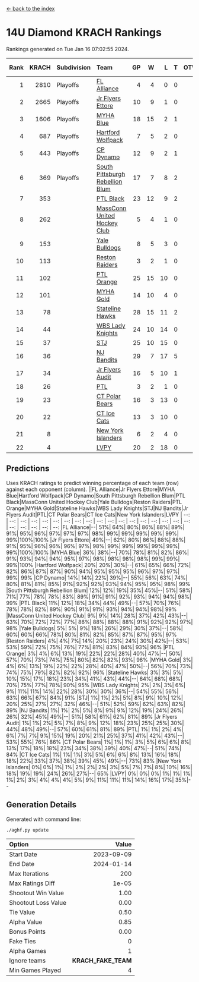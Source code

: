 [<- back to the index](readme.md)
# 14U Diamond KRACH Rankings
Rankings generated on Tue Jan 16 07:02:55 2024.

Rank|KRACH|Subdivision|Team|GP|W|L|T|OTW|OTL|SoS|Exp Wins|Win Diff
---:|---:|:---|:---|---:|---:|---:|---:|---:|---:|---:|---:|---:
1|2810|Playoffs|[FL Alliance](https://gamesheetstats.com/seasons/3663/teams/156905/schedule)|4|4|0|0|0|0|93|4.8|-0.0
2|2665|Playoffs|[Jr Flyers Ettore](https://gamesheetstats.com/seasons/3663/teams/140817/schedule)|10|9|1|0|0|1|357|9.9|0.0
3|1606|Playoffs|[MYHA Blue](https://gamesheetstats.com/seasons/3663/teams/140816/schedule)|18|15|2|1|2|0|353|16.4|0.0
4|687|Playoffs|[Hartford Wolfpack](https://gamesheetstats.com/seasons/3663/teams/140814/schedule)|7|5|2|0|0|1|381|5.9|0.0
5|443|Playoffs|[CP Dynamo](https://gamesheetstats.com/seasons/3663/teams/140823/schedule)|12|9|2|1|0|0|217|10.4|0.0
6|369|Playoffs|[South Pittsburgh Rebellion Blum](https://gamesheetstats.com/seasons/3663/teams/140812/schedule)|17|7|8|2|0|0|932|8.9|0.0
7|353||[PTL Black](https://gamesheetstats.com/seasons/3663/teams/140815/schedule)|23|12|9|2|1|0|779|13.8|-0.0
8|262||[MassConn United Hockey Club](https://gamesheetstats.com/seasons/3663/teams/140810/schedule)|5|4|1|0|0|0|135|4.9|0.0
9|153||[Yale Bulldogs](https://gamesheetstats.com/seasons/3663/teams/156906/schedule)|8|5|3|0|1|0|124|5.9|0.0
10|113||[Reston Raiders](https://gamesheetstats.com/seasons/3663/teams/140829/schedule)|3|2|1|0|0|0|106|2.9|0.0
11|102||[PTL Orange](https://gamesheetstats.com/seasons/3663/teams/140821/schedule)|25|15|10|0|1|1|154|15.9|0.0
12|101||[MYHA Gold](https://gamesheetstats.com/seasons/3663/teams/140824/schedule)|14|10|4|0|0|1|49|10.9|0.0
13|78||[Stateline Hawks](https://gamesheetstats.com/seasons/3663/teams/140813/schedule)|28|15|11|2|1|1|236|16.9|0.0
14|44||[WBS Lady Knights](https://gamesheetstats.com/seasons/3663/teams/140825/schedule)|24|10|14|0|0|0|284|10.9|0.0
15|37||[STJ](https://gamesheetstats.com/seasons/3663/teams/140822/schedule)|25|10|15|0|1|1|191|10.9|0.0
16|36||[NJ Bandits](https://gamesheetstats.com/seasons/3663/teams/140811/schedule)|29|7|17|5|0|0|400|10.4|0.0
17|34||[Jr Flyers Audit](https://gamesheetstats.com/seasons/3663/teams/140819/schedule)|16|5|10|1|0|0|109|6.4|0.0
18|26||[PTL](https://gamesheetstats.com/seasons/3663/teams/140827/schedule)|3|2|1|0|0|0|15|2.9|0.0
19|23||[CT Polar Bears](https://gamesheetstats.com/seasons/3663/teams/140818/schedule)|16|3|13|0|0|0|488|3.9|0.0
20|22||[CT Ice Cats](https://gamesheetstats.com/seasons/3663/teams/140826/schedule)|13|3|10|0|0|1|215|3.9|0.0
21|8||[New York Islanders](https://gamesheetstats.com/seasons/3663/teams/140832/schedule)|6|2|4|0|0|0|30|2.9|0.0
22|4||[LVPY](https://gamesheetstats.com/seasons/3663/teams/140820/schedule)|20|2|18|0|0|0|52|2.9|0.0

## Predictions
Uses KRACH ratings to predict winning percentage of each team (row) against each opponent (column).
||FL Alliance|Jr Flyers Ettore|MYHA Blue|Hartford Wolfpack|CP Dynamo|South Pittsburgh Rebellion Blum|PTL Black|MassConn United Hockey Club|Yale Bulldogs|Reston Raiders|PTL Orange|MYHA Gold|Stateline Hawks|WBS Lady Knights|STJ|NJ Bandits|Jr Flyers Audit|PTL|CT Polar Bears|CT Ice Cats|New York Islanders|LVPY
| --: | --: | --: | --: | --: | --: | --: | --: | --: | --: | --: | --: | --: | --: | --: | --: | --: | --: | --: | --: | --: | --: | --: 
|FL Alliance|--| 51%| 64%| 80%| 86%| 88%| 89%| 91%| 95%| 96%| 97%| 97%| 97%| 98%| 99%| 99%| 99%| 99%| 99%| 99%|100%|100%
|Jr Flyers Ettore| 49%|--| 62%| 80%| 86%| 88%| 88%| 91%| 95%| 96%| 96%| 96%| 97%| 98%| 99%| 99%| 99%| 99%| 99%| 99%|100%|100%
|MYHA Blue| 36%| 38%|--| 70%| 78%| 81%| 82%| 86%| 91%| 93%| 94%| 94%| 95%| 97%| 98%| 98%| 98%| 98%| 99%| 99%| 99%|100%
|Hartford Wolfpack| 20%| 20%| 30%|--| 61%| 65%| 66%| 72%| 82%| 86%| 87%| 87%| 90%| 94%| 95%| 95%| 95%| 96%| 97%| 97%| 99%| 99%
|CP Dynamo| 14%| 14%| 22%| 39%|--| 55%| 56%| 63%| 74%| 80%| 81%| 81%| 85%| 91%| 92%| 92%| 93%| 94%| 95%| 95%| 98%| 99%
|South Pittsburgh Rebellion Blum| 12%| 12%| 19%| 35%| 45%|--| 51%| 58%| 71%| 77%| 78%| 78%| 83%| 89%| 91%| 91%| 92%| 93%| 94%| 94%| 98%| 99%
|PTL Black| 11%| 12%| 18%| 34%| 44%| 49%|--| 57%| 70%| 76%| 78%| 78%| 82%| 89%| 90%| 91%| 91%| 93%| 94%| 94%| 98%| 99%
|MassConn United Hockey Club|  9%|  9%| 14%| 28%| 37%| 42%| 43%|--| 63%| 70%| 72%| 72%| 77%| 86%| 88%| 88%| 88%| 91%| 92%| 92%| 97%| 98%
|Yale Bulldogs|  5%|  5%|  9%| 18%| 26%| 29%| 30%| 37%|--| 58%| 60%| 60%| 66%| 78%| 80%| 81%| 82%| 85%| 87%| 87%| 95%| 97%
|Reston Raiders|  4%|  4%|  7%| 14%| 20%| 23%| 24%| 30%| 42%|--| 53%| 53%| 59%| 72%| 75%| 76%| 77%| 81%| 83%| 84%| 93%| 96%
|PTL Orange|  3%|  4%|  6%| 13%| 19%| 22%| 22%| 28%| 40%| 47%|--| 50%| 57%| 70%| 73%| 74%| 75%| 80%| 82%| 82%| 93%| 96%
|MYHA Gold|  3%|  4%|  6%| 13%| 19%| 22%| 22%| 28%| 40%| 47%| 50%|--| 56%| 70%| 73%| 74%| 75%| 79%| 82%| 82%| 92%| 96%
|Stateline Hawks|  3%|  3%|  5%| 10%| 15%| 17%| 18%| 23%| 34%| 41%| 43%| 44%|--| 64%| 68%| 68%| 70%| 75%| 77%| 78%| 90%| 95%
|WBS Lady Knights|  2%|  2%|  3%|  6%|  9%| 11%| 11%| 14%| 22%| 28%| 30%| 30%| 36%|--| 54%| 55%| 56%| 63%| 66%| 67%| 84%| 91%
|STJ|  1%|  1%|  2%|  5%|  8%|  9%| 10%| 12%| 20%| 25%| 27%| 27%| 32%| 46%|--| 51%| 52%| 59%| 62%| 63%| 82%| 89%
|NJ Bandits|  1%|  1%|  2%|  5%|  8%|  9%|  9%| 12%| 19%| 24%| 26%| 26%| 32%| 45%| 49%|--| 51%| 58%| 61%| 62%| 81%| 89%
|Jr Flyers Audit|  1%|  1%|  2%|  5%|  7%|  8%|  9%| 12%| 18%| 23%| 25%| 25%| 30%| 44%| 48%| 49%|--| 57%| 60%| 61%| 81%| 89%
|PTL|  1%|  1%|  2%|  4%|  6%|  7%|  7%|  9%| 15%| 19%| 20%| 21%| 25%| 37%| 41%| 42%| 43%|--| 53%| 55%| 76%| 86%
|CT Polar Bears|  1%|  1%|  1%|  3%|  5%|  6%|  6%|  8%| 13%| 17%| 18%| 18%| 23%| 34%| 38%| 39%| 40%| 47%|--| 51%| 74%| 84%
|CT Ice Cats|  1%|  1%|  1%|  3%|  5%|  6%|  6%|  8%| 13%| 16%| 18%| 18%| 22%| 33%| 37%| 38%| 39%| 45%| 49%|--| 73%| 83%
|New York Islanders|  0%|  0%|  1%|  1%|  2%|  2%|  2%|  3%|  5%|  7%|  7%|  8%| 10%| 16%| 18%| 19%| 19%| 24%| 26%| 27%|--| 65%
|LVPY|  0%|  0%|  0%|  1%|  1%|  1%|  1%|  2%|  3%|  4%|  4%|  4%|  5%|  9%| 11%| 11%| 11%| 14%| 16%| 17%| 35%|--

## Generation Details

Generated with command line:
```
./aghf.py update
```

| Option | Value |
| :----- | ----: |
| Start Date | 2023-09-09 |
| End Date | 2024-01-14 |
| Max Iterations | 200 |
| Max Ratings Diff | 1e-05 |
| Shootout Win Value | 1.00 |
| Shootout Loss Value | 0.00 |
| Tie Value | 0.50 |
| Alpha Value | 0.85 |
| Bonus Points | 0.00 |
| Fake Ties | 0 |
| Alpha Games | 1 |
| Ignore teams | __KRACH_FAKE_TEAM__ |
| Min Games Played | 4 |

